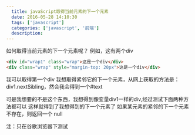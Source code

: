 ```yaml
---
  title: javaScript取得当前元素的下一个元素
  date: 2016-05-28 14:10:30
  tags: ['javascript']
  categories: ['javascript', '前端']
  description:
---
```



如何取得当前元素的下一个元素呢？
例如，这有两个div
```html
<div id="wrap1" class="wrap">这是一个div</div>
<div class="wrap" style="margin-top: 20px">这是一个div</div>
```

我可以取得第一个div
我想取得紧邻它的下一个元素，从网上获取的方法是：div1.nextSibling，然会我会得到一个#text

可是我想要的不是这个东西，我想得到像变量div1一样的div,经过测试下面两种方法都可以
这样就得到了我想得到的下一个元素了
如果某元素的紧邻的下一个元素不存在，则返回一个 null

注：只在谷歌浏览器下测试


